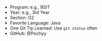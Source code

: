 - Program: e.g., BSIT
- Year: e.g., 3rd Year
- Section: G2
- Favorite Language: Java
- One Git Tip Learned: Use `git status` often
- GitHub: @Pochyy